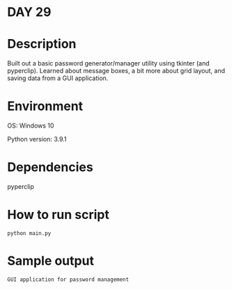 
# DAY 29

# Description
Built out a basic password generator/manager utility using tkinter (and pyperclip). Learned about message boxes, a bit more about grid layout, and saving data from a GUI application.

# Environment
OS: Windows 10

Python version: 3.9.1

# Dependencies
pyperclip

# How to run script
```
python main.py
```

# Sample output
```
GUI application for password management
```

